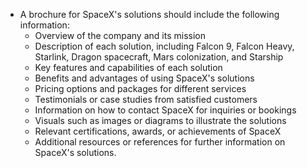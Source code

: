 
- A brochure for SpaceX's solutions should include the following information:
	- Overview of the company and its mission
	- Description of each solution, including Falcon 9, Falcon Heavy, Starlink, Dragon spacecraft, Mars colonization, and Starship
	- Key features and capabilities of each solution
	- Benefits and advantages of using SpaceX's solutions
	- Pricing options and packages for different services
	- Testimonials or case studies from satisfied customers
	- Information on how to contact SpaceX for inquiries or bookings
	- Visuals such as images or diagrams to illustrate the solutions
	- Relevant certifications, awards, or achievements of SpaceX
	- Additional resources or references for further information on SpaceX's solutions.



